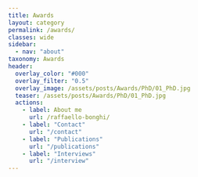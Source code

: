 ```yaml
---
title: Awards
layout: category
permalink: /awards/
classes: wide
sidebar:
  - nav: "about"
taxonomy: Awards
header:
  overlay_color: "#000"
  overlay_filter: "0.5"
  overlay_image: /assets/posts/Awards/PhD/01_PhD.jpg
  teaser: /assets/posts/Awards/PhD/01_PhD.jpg
  actions:
    - label: About me
      url: /raffaello-bonghi/
    - label: "Contact"
      url: "/contact"
    - label: "Publications"
      url: "/publications"
    - label: "Interviews"
      url: "/interview"
---
```

